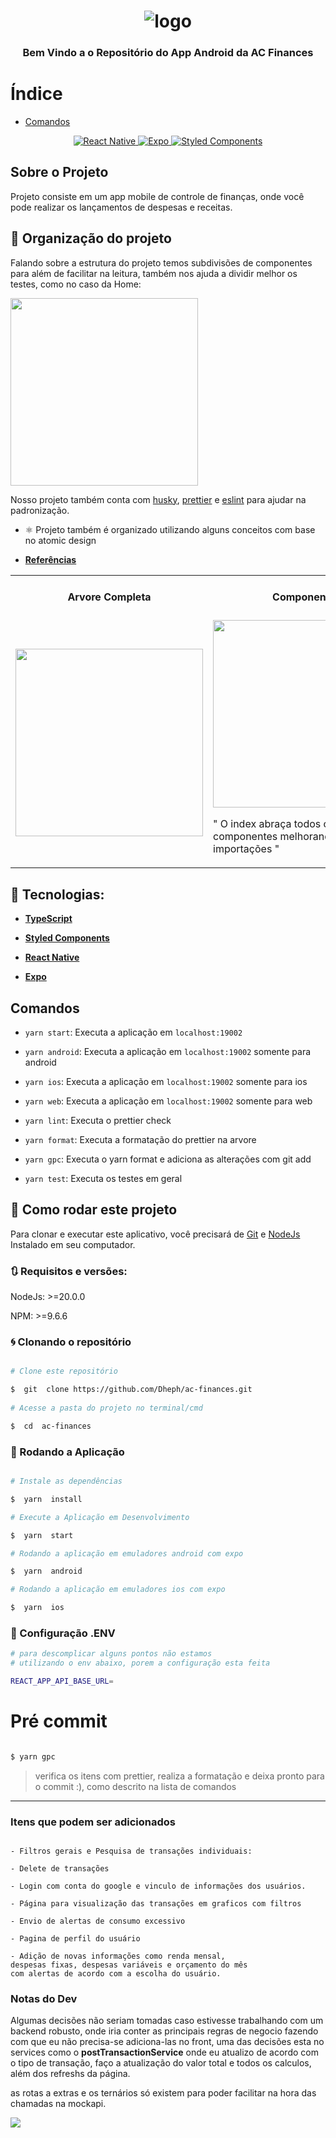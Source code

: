   <h1  align="center">

<img  alt="logo"  title="logo"  src="https://github.com/Dheph/ac-finances/assets/51960639/2864f634-b8ab-411a-bcd5-6a6a084722eb" />

</h1>

  

<h3  align="center">

Bem Vindo a o Repositório do App Android da AC Finances 

</h3> 

# Índice 

* [Comandos](#comandos)
  

<p  align="center">

<a  target="_blank"  href="https://reactnative.dev/">
<img  alt="React Native"  src="https://img.shields.io/badge/react_native-%2320232a.svg?style=for-the-badge&logo=react&logoColor=%2361DAFB">
</a>

<a  target="_blank"  href="https://docs.expo.dev/">
<img  alt="Expo"  src="https://img.shields.io/badge/expo-1C1E24?style=for-the-badge&logo=expo&logoColor=#D04A37">
</a>

<a  target="_blank"  href="https://styled-components.com/">
<img  alt="Styled Components"  src="https://img.shields.io/badge/styled--components-DB7093?style=for-the-badge&logo=styled-components&logoColor=white">
</a>

</p>

## Sobre o Projeto

Projeto consiste em um app mobile de controle de finanças, onde você pode realizar os lançamentos de despesas e receitas.



 ## 🎨 Organização do projeto

Falando sobre a estrutura do projeto temos subdivisões de componentes para além de facilitar na leitura, também nos ajuda a dividir melhor os testes, como no caso da Home:

<img src="https://github.com/Dheph/ac-finances/assets/51960639/91f66a3d-9fd9-4991-ad0b-6f670ee45d28" width=300 />

Nosso projeto também conta com <a target="_blank"  href="https://github.com/typicode/husky">husky</a>, <a target="_blank"  href="https://prettier.io/">prettier</a> e <a target="_blank" href="https://eslint.org/">eslint</a> para ajudar na padronização.


- ⚛️ Projeto também é organizado utilizando alguns conceitos com base no atomic design

- **[Referências](https://atomicdesign.bradfrost.com/chapter-2/)**

<table>
<tr>
<td colspan="1"><h4 align="center">Arvore Completa</h4> </td>
<td colspan="1"><h4 align="center">Componentes</h4></td>
<td colspan="1"><h4 align="center">Serviços</h4></td>
</tr>
<tr>
<td><img src="https://github.com/Dheph/ac-finances/assets/51960639/9e3966eb-c938-480a-8abb-7f6070e2aee7" width=300 /></td>
<td>
<img src="https://github.com/Dheph/ac-finances/assets/51960639/b7f719c2-76f0-4980-bf0d-4c912a86fbd2" width=300 />
<p> " O index abraça todos os componentes melhorando as importações "</p>
</td>
<td><img src="https://github.com/Dheph/ac-finances/assets/51960639/f0108860-b46a-4249-90f6-27a4bd540c1c" width=300 />
<p> " Os dtos informados servem para auxiliar nas tipagens das requisições"</p>
</td>
</table> 

  

## 🔨 Tecnologias:

  

- **[TypeScript](https://www.typescriptlang.org/)**

- **[Styled Components](https://styled-components.com/)**

- **[React Native](https://reactnative.dev/)**

- **[Expo](https://docs.expo.dev/)**


## Comandos

  

- `yarn start`: Executa a aplicação em `localhost:19002`

- `yarn android`: Executa a aplicação em `localhost:19002` somente para android

- `yarn ios`: Executa a aplicação em `localhost:19002` somente para ios

- `yarn web`: Executa a aplicação em `localhost:19002` somente para web

- `yarn lint`: Executa o prettier check

- `yarn format`: Executa a formatação do prettier na arvore

- `yarn gpc`: Executa o yarn format e adiciona as alterações com git add

- `yarn test`: Executa os testes em geral

  

## 🚀 Como rodar este projeto

  

Para clonar e executar este aplicativo, você precisará de [Git](https://git-scm.com) e [NodeJs](https://nodejs.org/en/) Instalado em seu computador.

  

### 🔃 Requisitos e versões:

  

NodeJs: >=20.0.0

NPM: >=9.6.6
  

### 🌀 Clonando o repositório

```bash

# Clone este repositório

$  git  clone https://github.com/Dheph/ac-finances.git
  
# Acesse a pasta do projeto no terminal/cmd

$  cd  ac-finances

```
  
### 🎲 Rodando a Aplicação

```bash

# Instale as dependências

$  yarn  install

# Execute a Aplicação em Desenvolvimento

$  yarn  start

# Rodando a aplicação em emuladores android com expo

$  yarn  android 

# Rodando a aplicação em emuladores ios com expo

$  yarn  ios

```

### 📁 Configuração .ENV

```bash
# para descomplicar alguns pontos não estamos
# utilizando o env abaixo, porem a configuração esta feita

REACT_APP_API_BASE_URL=

```
  

# Pré commit

```bash

$ yarn gpc

```

> verifica os itens com prettier, realiza a formatação e deixa pronto para o commit :), como descrito na lista de comandos
---

### Itens que podem ser adicionados

```

- Filtros gerais e Pesquisa de transações individuais:

- Delete de transações

- Login com conta do google e vinculo de informações dos usuários.

- Página para visualização das transações em graficos com filtros

- Envio de alertas de consumo excessivo 

- Pagina de perfil do usuário

- Adição de novas informações como renda mensal, 
despesas fixas, despesas variáveis e orçamento do mês
com alertas de acordo com a escolha do usuário.

```

### Notas do Dev

Algumas decisões não seriam tomadas caso estivesse trabalhando com um backend robusto, onde iria conter as principais regras de negocio fazendo com que eu não precisa-se adiciona-las no front, uma das decisões esta no services como o **postTransactionService**  onde eu atualizo de acordo com o tipo de transação, faço a atualização do valor total e todos os calculos, além dos refreshs da página.

as rotas a extras e os ternários só existem para poder facilitar na hora das chamadas na mockapi.

<img src="https://github.com/Dheph/ac-finances/assets/51960639/c5759fd9-4449-421f-b027-2d812683b256" />
